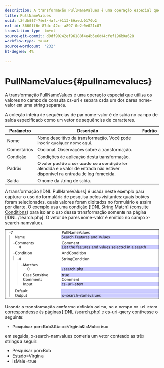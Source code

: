 ```yaml
---
description: A transformação PullNameValues é uma operação especial que utiliza os valores no campo de consulta cs-uri e separa cada um dos pares nome-valor em uma string separada.
title: PullNameValues
uuid: b24db987-78e8-4afc-9113-89aedc0170b2
exl-id: 3660ff6e-87dc-42cf-a897-0e2e0e021c07
translation-type: tm+mt
source-git-commit: d9df90242ef96188f4e4b5e6d04cfef196b0a628
workflow-type: tm+mt
source-wordcount: '232'
ht-degree: 4%

---
```


# PullNameValues{#pullnamevalues}

A transformação PullNameValues é uma operação especial que utiliza os valores no campo de consulta cs-uri e separa cada um dos pares nome-valor em uma string separada.

A coleção inteira de sequências de par nome-valor é de saída no campo de saída especificado como um vetor de sequências de caracteres.

| Parâmetro | Descrição | Padrão |
|---|---|---|
| Nome | Nome descritivo da transformação. Você pode inserir qualquer nome aqui. |  |
| Comentários | Opcional. Observações sobre a transformação. |  |
| Condição | Condições de aplicação desta transformação. |  |
| Padrão | O valor padrão a ser usado se a condição for atendida e o valor de entrada não estiver disponível na entrada de log fornecida. |  |
| Saída | O nome da string de saída. |  |

A transformação [!DNL PullNameValues] é usada neste exemplo para capturar o uso do formulário de pesquisa pelos visitantes: quais botões foram selecionados, quais valores foram digitados no formulário e assim por diante. O exemplo usa uma condição [!DNL String Match] (consulte [Conditions](../../../../../home/c-dataset-const-proc/c-conditions/c-abt-cond.md)) para isolar o uso dessa transformação somente na página [!DNL /search.php]. O vetor de pares nome-valor é emitido no campo x-search-namvalues.

![](assets/cfg_TransformationType_PullNameValues.png)

Usando a transformação conforme definido acima, se o campo cs-uri-stem correspondesse às páginas [!DNL /search.php] e cs-uri-query contivesse o seguinte:

* Pesquisar por=Bob&amp;State=Virginia&amp;isMale=true

em seguida, x-search-namvalues conteria um vetor contendo as três strings a seguir:

* Pesquisar por=Bob
* Estado=Virgínia
* isMale=true
